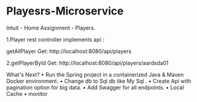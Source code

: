 # Playesrs-Microservice

Intuit - Home Assignment - Players.




1.Player rest controller implements api :

getAllPlayer
Get: http://localhost:8080/api/players

2.getPlayerById
Get: http://localhost:8080/api/players/aardsda01



What's Next?
• Run the Spring project in a containerized Java & Maven Docker environment.
• Change db to Sql db like My Sql .
• Create Api with pagination option for big data.
• Add Swagger for all endpoints.
• Local Cache
• monitor 


